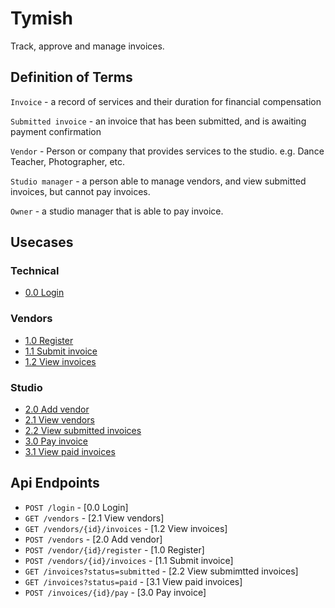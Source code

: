 # Tymish

Track, approve and manage invoices.

## Definition of Terms

`Invoice` - a record of services and their duration for financial compensation

`Submitted invoice` - an invoice that has been submitted, and is awaiting payment confirmation

`Vendor` - Person or company that provides services to the studio. e.g. Dance Teacher, Photographer, etc.

`Studio manager` - a person able to manage vendors, and view submitted invoices, but cannot pay invoices.

`Owner` - a studio manager that is able to pay invoice.

## Usecases

### Technical
* [0.0 Login](/usecases/0-0-login.md)

### Vendors
* [1.0 Register](/usecases/1-0-register.md)
* [1.1 Submit invoice](/usecases/1-1-submit-invoice.md)
* [1.2 View invoices](/usecases/1-2-view-invoices.md)

### Studio
* [2.0 Add vendor](/usecases/2-0-add-vendor.md)
* [2.1 View vendors](/usecases/2-1-view-vendors.md)
* [2.2 View submitted invoices](/usecases/2-2-view-submitted-invoices.md)
* [3.0 Pay invoice](usecases/3-0-pay-invoice.md)
* [3.1 View paid invoices](usecases/3-1-view-paid-invoices.md)

## Api Endpoints
* `POST /login` - [0.0 Login]
* `GET /vendors` - [2.1 View vendors]
* `GET /vendors/{id}/invoices` - [1.2 View invoices]
* `POST /vendors` - [2.0 Add vendor]
* `POST /vendor/{id}/register` - [1.0 Register]
* `POST /vendors/{id}/invoices` - [1.1 Submit invoice]
* `GET /invoices?status=submitted` - [2.2 View submimtted invoices]
* `GET /invoices?status=paid` - [3.1 View paid invoices]
* `POST /invoices/{id}/pay` - [3.0 Pay invoice]
